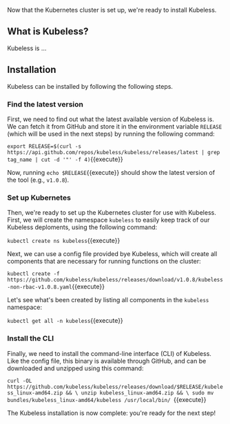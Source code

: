 Now that the Kubernetes cluster is set up, we're ready to install Kubeless.

## What is Kubeless?

Kubeless is ...

## Installation

Kubeless can be installed by following the following steps.

### Find the latest version

First, we need to find out what the latest available version of Kubeless is. We can fetch it from GitHub and store it in the environment variable `RELEASE` (which will be used in the next steps) by running the following command:

`export RELEASE=$(curl -s https://api.github.com/repos/kubeless/kubeless/releases/latest | grep tag_name | cut -d '"' -f 4)`{{execute}}

Now, running `echo $RELEASE`{{execute}} should show the latest version of the tool (e.g., `v1.0.8`).

### Set up Kubernetes

Then, we're ready to set up the Kubernetes cluster for use with Kubeless. First, we will create the namespace `kubeless` to easily keep track of our Kubeless deploments, using the following command:

`kubectl create ns kubeless`{{execute}}

Next, we can use a config file provided bye Kubeless, which will create all components that are necessary for running functions on the cluster:

`kubectl create -f https://github.com/kubeless/kubeless/releases/download/v1.0.8/kubeless-non-rbac-v1.0.8.yaml`{{execute}}

Let's see what's been created by listing all components in the `kubeless` namespace:

`kubectl get all -n kubeless`{{execute}}

### Install the CLI

Finally, we need to install the command-line interface (CLI) of Kubeless. Like the config file, this binary is available through GitHub, and can be downloaded and unzipped using this command:

`curl -OL https://github.com/kubeless/kubeless/releases/download/$RELEASE/kubeless_linux-amd64.zip && \
  unzip kubeless_linux-amd64.zip && \
  sudo mv bundles/kubeless_linux-amd64/kubeless /usr/local/bin/
`{{execute}}

The Kubeless installation is now complete: you're ready for the next step!

